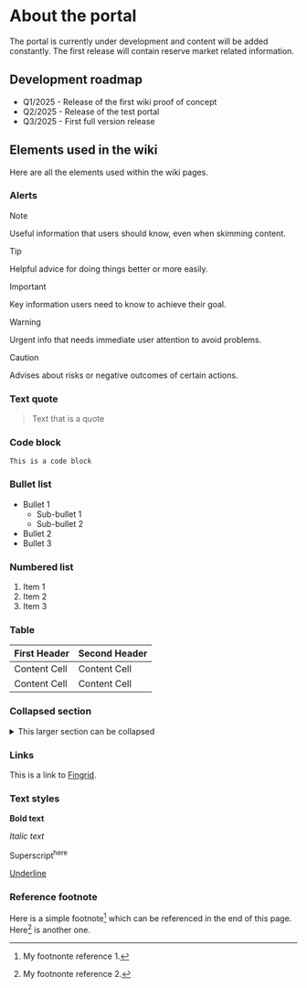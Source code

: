 # About the portal

The portal is currently under development and content will be added constantly. The first release will contain reserve market related information. 

## Development roadmap
* Q1/2025 - Release of the first wiki proof of concept
* Q2/2025 - Release of the test portal
* Q3/2025 - First full version release

## Elements used in the wiki
Here are all the elements used within the wiki pages. 

### Alerts  

> [!NOTE]
> 
> Useful information that users should know, even when skimming content.

> [!TIP]
> 
> Helpful advice for doing things better or more easily.

> [!IMPORTANT]
> 
> Key information users need to know to achieve their goal.

> [!WARNING]
> 
> Urgent info that needs immediate user attention to avoid problems.

> [!CAUTION]
> 
> Advises about risks or negative outcomes of certain actions.

### Text quote
> Text that is a quote

### Code block
```
This is a code block
```

### Bullet list
* Bullet 1
     * Sub-bullet 1
     * Sub-bullet 2
* Bullet 2
* Bullet 3

### Numbered list
1. Item 1
2. Item 2
3. Item 3

### Table
| First Header  | Second Header |
| ------------- | ------------- |
| Content Cell  | Content Cell  |
| Content Cell  | Content Cell  |

### Collapsed section
<details>
<summary>This larger section can be collapsed</summary>
  
This is the content of the section that will be collapsed. 

</details>

### Links 
This is a link to [Fingrid](https://www.fingrid.fi/).

### Text styles

__Bold text__

_Italic text_

Superscript<sup>here</sup>

<ins>Underline</ins>

### Reference footnote
Here is a simple footnote[^1] which can be referenced in the end of this page. Here[^2] is another one.

[^1]: My footnonte reference 1.
[^2]: My footnonte reference 2.
